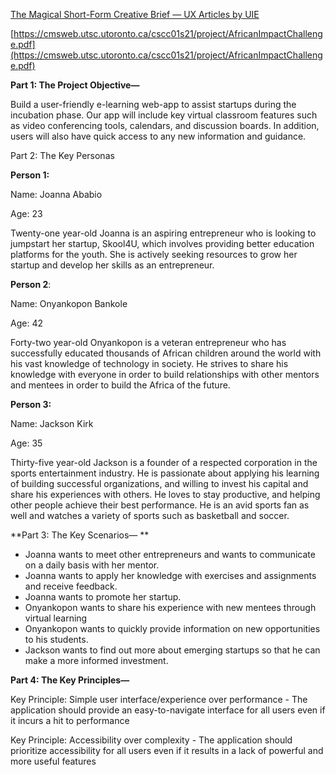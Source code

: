 [The Magical Short-Form Creative Brief — UX Articles by UIE](https://articles.uie.com/short_form_creative_brief/)

[https://cmsweb.utsc.utoronto.ca/cscc01s21/project/AfricanImpactChallenge.pdf](https://cmsweb.utsc.utoronto.ca/cscc01s21/project/AfricanImpactChallenge.pdf)

**Part 1: The Project Objective—**

Build a user-friendly e-learning web-app to assist startups during the incubation phase. Our app will include key virtual classroom features such as video conferencing tools, calendars, and discussion boards. In addition, users will also have quick access to any new information and guidance.

Part 2: The Key Personas

**Person 1:**

Name: Joanna Ababio

Age: 23

Twenty-one year-old Joanna is an aspiring entrepreneur who is looking to jumpstart her startup, Skool4U, which involves providing better education platforms for the youth. She is actively seeking resources to grow her startup and develop her skills as an entrepreneur.

**Person 2**:

Name: Onyankopon Bankole 

Age: 42

Forty-two year-old Onyankopon is a veteran entrepreneur who has successfully educated thousands of African children around the world with his vast knowledge of technology in society. He strives to share his knowledge with everyone in order to build relationships with other mentors and mentees in order to build the Africa of the future.

**Person 3:**

Name: Jackson Kirk

Age: 35

Thirty-five year-old Jackson is a founder of a respected corporation in the sports entertainment industry. He is passionate about applying his learning of building successful organizations, and willing to invest his capital and share his experiences with others. He loves to stay productive, and helping other people achieve their best performance. He is an avid sports fan as well and watches a variety of sports such as basketball and soccer.

**Part 3: The Key Scenarios— **



*   Joanna wants to meet other entrepreneurs and wants to communicate on a daily basis with her mentor.
*   Joanna wants to apply her knowledge with exercises and assignments and receive feedback.
*   Joanna wants to promote her startup.
*   Onyankopon wants to share his experience with new mentees through virtual learning
*   Onyankopon wants to quickly provide information on new opportunities to his students.
*   Jackson wants to find out more about emerging startups so that he can make a more informed investment.

**Part 4: The Key Principles—**

Key Principle: Simple user interface/experience over performance - The application should provide an easy-to-navigate interface for all users even if it incurs a hit to performance

Key Principle: Accessibility over complexity - The application should prioritize accessibility for all users even if it results in a lack of powerful and more useful features
